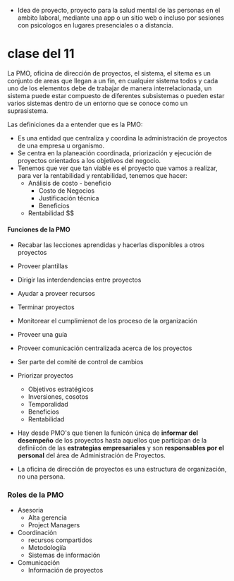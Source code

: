 - Idea de proyecto, proyecto para la salud mental de las personas en el ambito laboral, mediante una app o un sitio web o incluso por sesiones con psicologos en lugares presenciales o a distancia.


# clase del 11

La PMO, oficina de dirección de proyectos, el sistema, el sitema es un conjunto de areas que llegan a un fin, en cualquier sistema todos y cada uno de los elementos debe de trabajar de manera interrelacionada, un sistema puede estar compuesto de diferentes subsistemas o pueden estar varios sistemas dentro de un entorno que se conoce como un suprasistema.

Las definiciones da a entender que es la PMO:
- Es una entidad que centraliza y coordina la administración de proyectos de una empresa u organismo.
- Se centra en la planeación coordinada, priorización y ejecución de proyectos orientados a los objetivos del negocio.
- Tenemos que ver que tan viable es el proyecto que vamos a realizar, para ver la rentabilidad y rentabilidad, tenemos que hacer:
	- Análisis de costo - beneficio
		- Costo de Negocios
		- Justificación técnica
		- Beneficios
	- Rentabilidad \$\$

#### Funciones de la PMO
- Recabar las lecciones aprendidas y hacerlas disponibles a otros proyectos
- Proveer plantillas
- Dirigir las interdendencias entre proyectos
- Ayudar a proveer recursos 
- Terminar proyectos
- Monitorear el cumplimienot de los proceso de la organización
- Proveer una guía
- Proveer comunicación centralizada acerca de los proyectos
- Ser parte del comité de control de cambios 
- Priorizar proyectos
	- Objetivos estratégicos
	- Inversiones, cosotos
	- Temporalidad
	- Beneficios
	- Rentabilidad

- Hay desde PMO's que tienen la funicón única de **informar del desempeño** de los proyectos hasta aquellos que participan de la definiicón de las **estrategias empresariales** y son **responsables por el personal** del área de Administración de Proyectos.
- La oficina de dirección de proyectos es una estructura de organización, no una persona.


### Roles de la PMO
- Asesoria
	- Alta gerencia
	- Project Managers
- Coordinación
	- recursos compartidos 
	- Metodologiía
	- Sistemas de información
- Comunicación
	- Información de proyectos